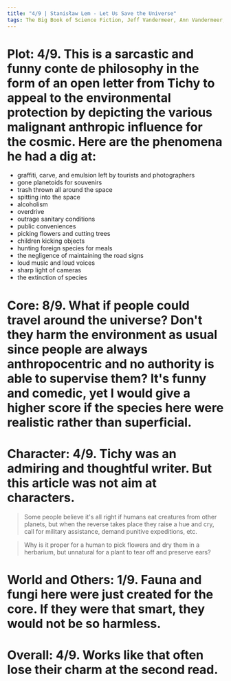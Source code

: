 ```yaml
---
title: "4/9 | Stanisław Lem - Let Us Save the Universe"
tags: The Big Book of Science Fiction, Jeff Vandermeer, Ann Vandermeer, short story, novelette, science fiction, 1921-2002, 1971
---
```


# Plot: 4/9. This is a sarcastic and funny conte de philosophy in the form of an open letter from Tichy to appeal to the environmental protection by depicting the various malignant anthropic influence for the cosmic. Here are the phenomena he had a dig at:
+ graffiti, carve, and emulsion left by tourists and photographers
+ gone planetoids for souvenirs
+ trash thrown all around the space
+ spitting into the space 
+ alcoholism
+ overdrive
+ outrage sanitary conditions
+ public conveniences
+ picking flowers and cutting trees
+ children kicking objects 
+ hunting foreign species for meals
+ the negligence of maintaining the road signs
+ loud music and loud voices
+ sharp light of cameras
+ the extinction of species


# Core: 8/9. What if people could travel around the universe? Don't they harm the environment as usual since people are always anthropocentric and no authority is able to supervise them? It's funny and comedic, yet I would give a higher score if the species here were realistic rather than superficial.



# Character: 4/9. Tichy was an admiring and thoughtful writer. But this article was not aim at characters.
> Some people believe it's all right if humans eat creatures from other planets, but when the reverse takes place they raise a hue and cry, call for military assistance, demand punitive expeditions, etc.

> Why is it proper for a human to pick flowers and dry them in a herbarium, but unnatural for a plant to tear off and preserve ears?

# World and Others: 1/9. Fauna and fungi here were just created for the core. If they were that smart, they would not be so harmless.



# Overall: 4/9. Works like that often lose their charm at the second read.


